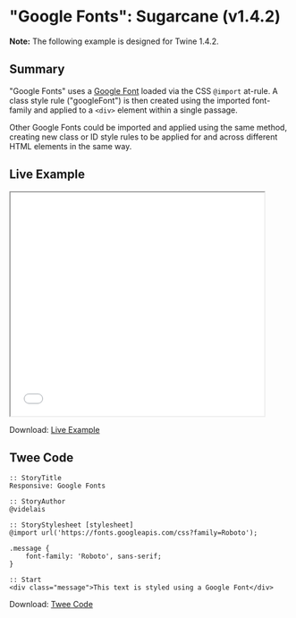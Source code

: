 # "Google Fonts": Sugarcane (v1.4.2)

<div class="alertbox warning"><strong>Note:</strong> The following example is designed for Twine 1.4.2.</div>

## Summary

"Google Fonts" uses a [Google Font](https://fonts.google.com/) loaded via the CSS ```@import``` at-rule. A class style rule ("googleFont") is then created using the imported font-family and applied to a ```<div>``` element within a single passage. 

Other Google Fonts could be imported and applied using the same method, creating new class or ID style rules to be applied for and across different HTML elements in the same way.

## Live Example

<section>
<iframe src="sugarcane_googlefonts_example.html" height=400 width=90%></iframe>


Download: <a href="sugarcane_googlefonts_example.html" target="_blank">Live Example</a>
</section>

## Twee Code

```
:: StoryTitle
Responsive: Google Fonts

:: StoryAuthor
@videlais

:: StoryStylesheet [stylesheet]
@import url('https://fonts.googleapis.com/css?family=Roboto');

.message {
	font-family: 'Roboto', sans-serif; 
}

:: Start
<div class="message">This text is styled using a Google Font</div>

```

Download: <a href="sugarcane_googlefonts_twee.txt" target="_blank">Twee Code</a>
